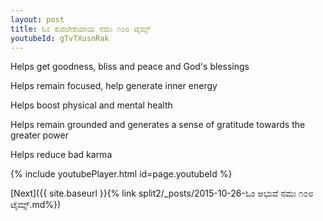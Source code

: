```yaml
---
layout: post
title: ಓಂ ಕುವಲೇಶಯಾಯ ನಮಃ ೧೦೮ ಟೈಮ್ಸ್
youtubeId: gTvTXusnRak
---
```

 
 
Helps get goodness, bliss and peace and God's blessings
 
Helps remain focused, help generate inner energy 
 
Helps boost physical and mental health 
 
Helps remain grounded and generates a sense of gratitude towards the greater power 
 
Helps reduce bad karma
 
 
 
 


{% include youtubePlayer.html id=page.youtubeId %}
 
[Next]({{ site.baseurl }}{% link  split2/_posts/2015-10-26-ಓಂ ಅಭುವೆ ನಮಃ ೧೦೮ ಟೈಮ್ಸ್.md%})
 
